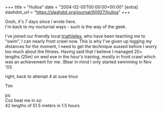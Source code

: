 +++
title = "Hulloa"
date = "2004-02-05T00:00:00+00:00"
[extra]
slashdot_url = "https://slashdot.org/journal/60927/hulloa"
+++

<p>Gosh, it's 7 days since i wrote here.<br>I'm back to my nocturnal ways - such is the way of the geek.</p>
<p>I've joined our friendly local <a href="http://www.thamesvalleytri.f9.co.uk/">triathletes</a>, who have been teaching me to "swim", I can nearly front crawl now. This is why I've given up logging my distances for the moment, I need to get the technique sussed before I worry too  much about the fitness. Having said that I believe I managed 20+ lengths (25m) on wed eve in the hour's training, mostly in front crawl which was an achievement for me. (Bear in mind I only started swimming in Nov '03.</p>
<p>right, back to attempt 4 at suse linux</p>
<p>Tim</p>
<p>ps:<br>Coz beat me in oz:<br>42 lengths of 51.5 meters in 1.5 hours</p>

